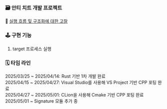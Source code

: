 ### 🗃️ 안티 치트 개발 프로젝트

📝 [실행 흐름 및 구조화에 대한 고찰](https://actually-farmer-968.notion.site/1d4c03a8123c809f807bc6deaf80c100)

### 🕹️ 구현 기능

1. target 프로세스 실행

### 🗓️ 타임 라인

2025/03/25 ~ 2025/04/14: Rust 기반 1차 개발 완료   
2025/04/15 ~ 2025/04/27: Visual Studio를 사용해 VS Project 기반 CPP 포팅 완료   
2025/04/27 ~ 2025/05/01: CLion을 사용해 Cmake 기반 CPP 포팅 완료   
2025/05/01 ~ Signature 모듈 추가 중   